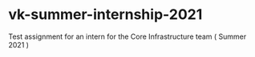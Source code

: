 # vk-summer-internship-2021
Test assignment for an intern for the Core Infrastructure team ( Summer 2021 )
